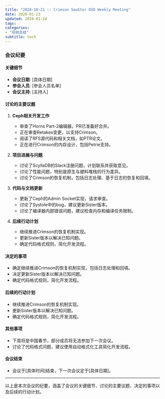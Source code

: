 ```yaml
---
title: "2020-10-21 :: Crimson SeaStor OSD Weekly Meeting"
date: 2020-01-23
updated: 2020-01-24
tags:
categories:
- "视频总结"
subtitle: tech
---
```



### 会议纪要

#### 关键细节
- **会议日期**: [具体日期]
- **参会人员**: [参会人员名单]
- **会议主持**: [主持人]

#### 讨论的主要议题
1. **Ceph相关开发工作**
   - 审查了Horns Part-2编辑器，PR已准备好合并。
   - 正在审查Retakes变更，以支持Crimson。
   - 阅读了RFS源代码和相关文档，如PTR论文。
   - 正在进行Crimson的内存设计，包括Petrie支持。

2. **项目进展与问题**
   - 讨论了ScyllaDB的Slack注册问题，计划联系并获取意见。
   - 讨论了性能问题，特别是原生与塑料堆栈的行为差异。
   - 讨论了Crimson的恢复机制，包括日志处理、基于日志的恢复和回填。

3. **代码与文档更新**
   - 更新了Ceph的Admin Socket实现，请求审查。
   - 讨论了Systole中的bug，建议更新Sister版本。
   - 讨论了编译器内部错误问题，建议检查内存和编译任务限制。

4. **后续行动计划**
   - 继续推进Crimson的恢复机制实现。
   - 更新Sister版本以解决已知问题。
   - 确定代码格式规则，简化开发流程。

#### 决定的事项
- 确定继续推进Crimson的恢复机制实现，包括日志处理和回填。
- 决定更新Sister版本以解决已知问题。
- 确定代码格式规则，简化开发流程。

#### 后续的行动计划
- 继续推进Crimson的恢复机制实现。
- 更新Sister版本以解决已知问题。
- 确定代码格式规则，简化开发流程。

#### 其他事项
- 下周将是中国春节，部分成员将无法参加下一次会议。
- 讨论了代码格式问题，建议使用自动格式化工具简化开发流程。

#### 会议结束
- 会议于[具体时间]结束，下一次会议定于[具体日期]。

---

以上是本次会议的纪要，涵盖了会议的关键细节、讨论的主要议题、决定的事项以及后续的行动计划。